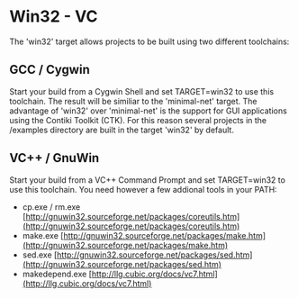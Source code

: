 Win32 - VC
==========

The 'win32' target allows projects to be built using two different toolchains:

GCC / Cygwin
------------

Start your build from a Cygwin Shell and set TARGET=win32 to use this toolchain.
The result will be similiar to the 'minimal-net' target. The advantage of 'win32'
over 'minimal-net' is the support for GUI applications using the Contiki Toolkit
(CTK). For this reason several projects in the /examples directory are built in
the target 'win32' by default.

VC++ / GnuWin
-------------

Start your build from a VC++ Command Prompt and set TARGET=win32 to use this
toolchain. You need however a few addional tools in your PATH:

- cp.exe / rm.exe [http://gnuwin32.sourceforge.net/packages/coreutils.htm](http://gnuwin32.sourceforge.net/packages/coreutils.htm)
- make.exe        [http://gnuwin32.sourceforge.net/packages/make.htm](http://gnuwin32.sourceforge.net/packages/make.htm)
- sed.exe         [http://gnuwin32.sourceforge.net/packages/sed.htm](http://gnuwin32.sourceforge.net/packages/sed.htm)
- makedepend.exe  [http://llg.cubic.org/docs/vc7.html](http://llg.cubic.org/docs/vc7.html)
